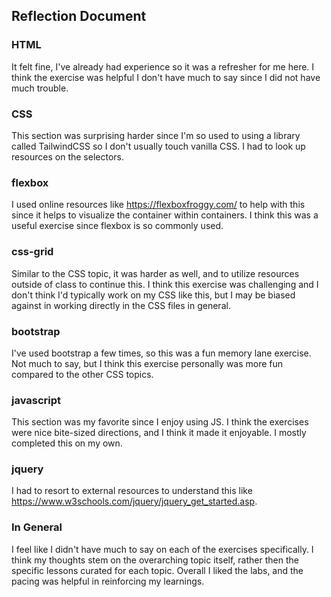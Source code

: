 ## Reflection Document

### HTML

It felt fine, I've already had experience so it was a refresher for me here. I think the exercise was helpful I don't have much to say since I did not have much trouble.

### CSS
This section was surprising harder since I'm so used to using a library called TailwindCSS so I don't usually touch vanilla CSS.
I had to look up resources on the selectors.

### flexbox
I used online resources like https://flexboxfroggy.com/ to help with this since it helps to visualize the container within containers. I think this was a useful exercise since flexbox is so commonly used.

### css-grid
Similar to the CSS topic, it was harder as well, and to utilize resources outside of class to continue this. I think this exercise was challenging and I don't think I'd typically work on my CSS like this, but I may be biased against in working directly in the CSS files in general.

### bootstrap
I've used bootstrap a few times, so this was a fun memory lane exercise. Not much to say, but I think this exercise personally was more fun compared to the other CSS topics.

### javascript
This section was my favorite since I enjoy using JS. I think the exercises were nice bite-sized directions, and I think it made it enjoyable. I mostly completed this on my own. 

### jquery
I had to resort to external resources to understand this like https://www.w3schools.com/jquery/jquery_get_started.asp.

### In General
I feel like I didn't have much to say on each of the exercises specifically. I think my thoughts stem on the overarching topic itself, rather then the specific lessons curated for each topic. Overall I liked the labs, and the pacing was helpful in reinforcing my learnings.